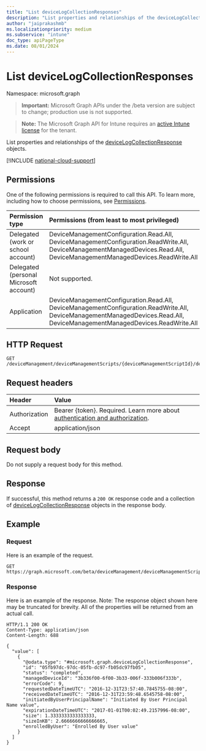 ```yaml
---
title: "List deviceLogCollectionResponses"
description: "List properties and relationships of the deviceLogCollectionResponse objects."
author: "jaiprakashmb"
ms.localizationpriority: medium
ms.subservice: "intune"
doc_type: apiPageType
ms.date: 08/01/2024
---
```


# List deviceLogCollectionResponses

Namespace: microsoft.graph

> **Important:** Microsoft Graph APIs under the /beta version are subject to change; production use is not supported.

> **Note:** The Microsoft Graph API for Intune requires an [active Intune license](https://go.microsoft.com/fwlink/?linkid=839381) for the tenant.

List properties and relationships of the [deviceLogCollectionResponse](../resources/intune-devices-devicelogcollectionresponse.md) objects.

[!INCLUDE [national-cloud-support](../../includes/all-clouds.md)]

## Permissions
One of the following permissions is required to call this API. To learn more, including how to choose permissions, see [Permissions](/graph/permissions-reference).

|Permission type|Permissions (from least to most privileged)|
|:---|:---|
|Delegated (work or school account)|DeviceManagementConfiguration.Read.All, DeviceManagementConfiguration.ReadWrite.All, DeviceManagementManagedDevices.Read.All, DeviceManagementManagedDevices.ReadWrite.All|
|Delegated (personal Microsoft account)|Not supported.|
|Application|DeviceManagementConfiguration.Read.All, DeviceManagementConfiguration.ReadWrite.All, DeviceManagementManagedDevices.Read.All, DeviceManagementManagedDevices.ReadWrite.All|

## HTTP Request
<!-- {
  "blockType": "ignored"
}
-->
``` http
GET /deviceManagement/deviceManagementScripts/{deviceManagementScriptId}/deviceRunStates/{deviceManagementScriptDeviceStateId}/managedDevice/logCollectionRequests
```

## Request headers
|Header|Value|
|:---|:---|
|Authorization|Bearer {token}. Required. Learn more about [authentication and authorization](/graph/auth/auth-concepts).|
|Accept|application/json|

## Request body
Do not supply a request body for this method.

## Response
If successful, this method returns a `200 OK` response code and a collection of [deviceLogCollectionResponse](../resources/intune-devices-devicelogcollectionresponse.md) objects in the response body.

## Example

### Request
Here is an example of the request.
``` http
GET https://graph.microsoft.com/beta/deviceManagement/deviceManagementScripts/{deviceManagementScriptId}/deviceRunStates/{deviceManagementScriptDeviceStateId}/managedDevice/logCollectionRequests
```

### Response
Here is an example of the response. Note: The response object shown here may be truncated for brevity. All of the properties will be returned from an actual call.
``` http
HTTP/1.1 200 OK
Content-Type: application/json
Content-Length: 688

{
  "value": [
    {
      "@odata.type": "#microsoft.graph.deviceLogCollectionResponse",
      "id": "05fb97dc-97dc-05fb-dc97-fb05dc97fb05",
      "status": "completed",
      "managedDeviceId": "3b336f00-6f00-3b33-006f-333b006f333b",
      "errorCode": 9,
      "requestedDateTimeUTC": "2016-12-31T23:57:40.7845755-08:00",
      "receivedDateTimeUTC": "2016-12-31T23:59:48.6545758-08:00",
      "initiatedByUserPrincipalName": "Initiated By User Principal Name value",
      "expirationDateTimeUTC": "2017-01-01T00:02:49.2157996-08:00",
      "size": 1.3333333333333333,
      "sizeInKB": 2.6666666666666665,
      "enrolledByUser": "Enrolled By User value"
    }
  ]
}
```
